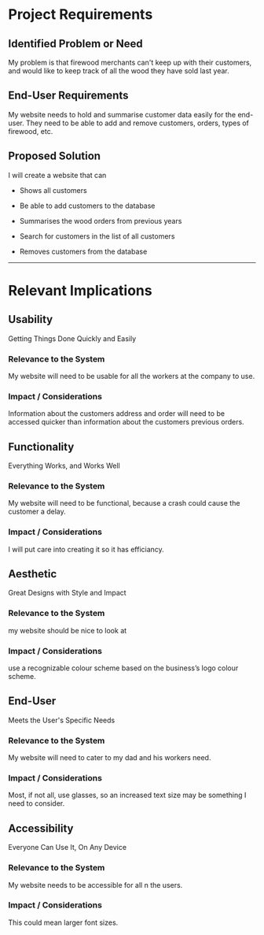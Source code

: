 # Project Requirements

## Identified Problem or Need

My problem is that firewood merchants can't keep up with their customers, and would like to keep track of all the wood they have sold last year. 


## End-User Requirements

My website needs to hold and summarise customer data easily for the end-user. They need to be able to add and remove customers, orders, types of firewood, etc. 


## Proposed Solution

I will create a website that can

- Shows all customers

- Be able to add customers to the database

- Summarises the wood orders from previous years

- Search for customers in the list of all customers

- Removes customers from the database


---

# Relevant Implications


## Usability

Getting Things Done Quickly and Easily

### Relevance to the System

My website will need to be usable for all the workers at the company to use. 

### Impact / Considerations

 Information about the customers address and order will need to be accessed quicker than information about the customers previous orders. 


## Functionality

Everything Works, and Works Well

### Relevance to the System

My website will need to be functional, because a crash could cause the customer a delay. 

### Impact / Considerations

I will put care into creating it so it has efficiancy. 

## Aesthetic

Great Designs with Style and Impact

### Relevance to the System
my website should be nice to look at

### Impact / Considerations

use a recognizable colour scheme based on the business’s logo colour scheme. 



## End-User

Meets the User's Specific Needs

### Relevance to the System

My website will need to cater to my dad and his workers need.
### Impact / Considerations

Most, if not all, use glasses, so an increased text size may be something I need to consider. 

## Accessibility

Everyone Can Use It, On Any Device

### Relevance to the System

My website needs to be accessible for all  n the users.

### Impact / Considerations
This could mean larger font sizes.